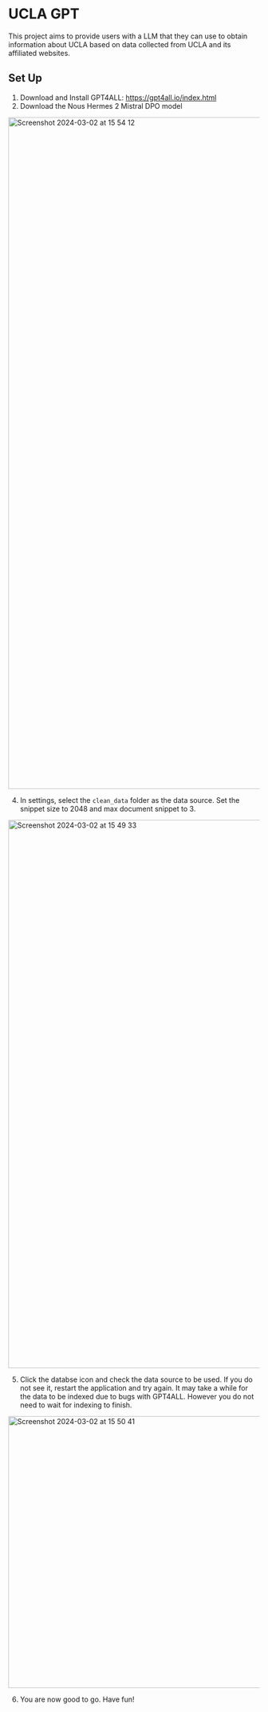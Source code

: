 # UCLA GPT
This project aims to provide users with a LLM that they can use to obtain information about UCLA based on data collected from UCLA and its affiliated websites.

## Set Up
1. Download and Install GPT4ALL: https://gpt4all.io/index.html
2. Download the Nous Hermes 2 Mistral DPO model
<img width="1344" alt="Screenshot 2024-03-02 at 15 54 12" src="https://github.com/HowardHuang1/Lookup-GPT/assets/69656428/3782b1a7-3ed5-4941-b6f3-19d627cc9a6d">

4. In settings, select the `clean_data` folder as the data source. Set the snippet size to 2048 and max document snippet to 3.
<img width="1097" alt="Screenshot 2024-03-02 at 15 49 33" src="https://github.com/HowardHuang1/Lookup-GPT/assets/69656428/4f45d05c-3f27-405f-8b2c-0fe3b6430618">

5. Click the databse icon and check the data source to be used. If you do not see it, restart the application and try again. It may take a while for the data to be indexed due to bugs with GPT4ALL. However you do not need to wait for indexing to finish.
<img width="544" alt="Screenshot 2024-03-02 at 15 50 41" src="https://github.com/HowardHuang1/Lookup-GPT/assets/69656428/962c202d-8cc7-430a-96ab-f48cee824747">

6. You are now good to go. Have fun!
